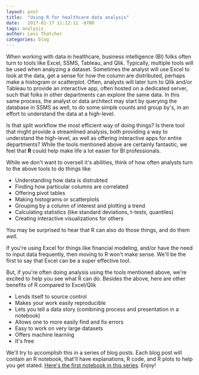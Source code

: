 ```yaml
---
layout: post
title:  "Using R for healthcare data analysis"
date:   2017-01-17 11:12:11 -0700
tags: analysis	
author: Levi Thatcher
categories: blog
---
```


When working with data in healthcare, business intelligence (BI) folks often turn to tools like Excel, SSMS, Tableau, and Qlik. Typically, multiple tools will be used when analyzing a dataset. Sometimes the analyst will use Excel to look at the data, get a sense for how the column are distributed, perhaps make a histogram or scatterplot. Often, analysts will later turn to Qlik and/or Tableau to provide an interactive app, often hosted on a dedicated server, such that folks in other departments can explore the same data. In this same process, the analyst or data architect may start by querying the database in SSMS as well, to do some simple counts and group by's, in an effort to understand the data at a high-level.

Is that split workflow the most efficient way of doing things? Is there tool that might provide a streamlined analysis, both providing a way to understand the high-level, as well as offering interactive apps for entire departments? While the tools mentioned above are certainly fantastic, we feel that **R** could help make life a lot easier for BI professionals.

While we don't want to oversell it's abilities, think of how often analysts turn to the above tools to do things like

- Understanding how data is distrubted
- Finding how particular columns are correlated
- Offering pivot tables
- Making histograms or scatterplots
- Grouping by a column of interest and plotting a trend
- Calculating statistics (like standard deviations, t-tests, quantiles)
- Creating interactive visualizations for others

You may be surprised to hear that R can also do those things, and do them *well*.

If you're using Excel for things like financial modeling, and/or have the need to input data frequently, then moving to R won't make sense. We'll be the first to say that Excel can be a super effective tool.

But, if you're often doing analysis using the tools mentioned above, we're excited to help you see what R can do. Besides the above, here are other benefits of R compared to Excel/Qlik

- Lends itself to source control
- Makes your work easily reproducible
- Lets you tell a data story (combining process and presentation in a notebook)
- Allows one to more easily find and fix errors
- Easy to work on very large datasets
- Offers machine learning
- It's free

We'll try to accomplish this in a series of blog posts. Each blog post will contain an R notebook, that'll have explanations, R code, and R plots to help you get stated. [Here's the first notebook in this series](www.healthcare.ai/notebooks/IntroHealthDataAnalysisInR.nb.html). Enjoy!